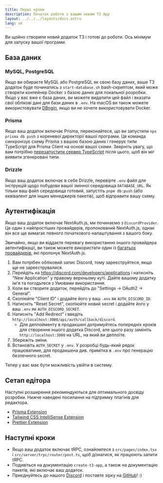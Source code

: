```yaml
---
title: Перші кроки
description: Початок роботи з вашим новим T3 App
layout: ../../../layouts/docs.astro
lang: uk
---
```


Ви щойно створили новий додаток T3 і готові до роботи. Ось мінімум для запуску вашої програми.

## База даних

### MySQL, PostgreSQL

Якщо ви обираєте MySQL або PostgreSQL як свою базу даних, ваше T3 додаток буде починатись з `start-database.sh` bash-скриптом, який може створити контейнер Docker з базою даних для локальної розробки. Якщо у вас вже є база даних, ви можете видалити цей файл і вказати свої облікові дані для бази даних в `.env`. На macOS ви також можете використовувати [DBngin](https://dbngin.com/), якщо ви не хочете використовувати Docker.

### Prisma

Якщо ваш додаток включає Prisma, переконайтеся, що ви запустили `npx prisma db push` з кореневої директорії вашої програми. Ця команда синхронізує схему Prisma з вашою базою даних і генерує типи TypeScript для Prisma Client на основі вашої схеми. Зверніть увагу, що вам потрібно [перезапустити сервер TypeScript](https://tinytip.co/tips/vscode-restart-ts/) після цього, щоб він міг виявити згенеровані типи.

### Drizzle

Якщо ваш додаток включає в себе Drizzle, перевірте `.env` файл для інструкцій щодо побудови вашої змінної середовища `DATABASE_URL`. Як тільки ваш файл середовища готовий, запустіть `pnpm db:push` (або еквівалент для інших менеджерів пакетів), щоб відправити вашу схему.

## Аутентифікація

Якщо ваш додаток включає NextAuth.js, ми починаємо з `DiscordProvider`. Це один з найпростіших провайдерів, пропонований NextAuth.js, однак він все ще вимагає певного початкового налаштування з вашого боку.

Звичайно, якщо ви віддаєте перевагу використанню іншого провайдера автентифікації, ви також можете використати один із [багатьох провайдерів](https://next-auth.js.org/providers/), які пропонує NextAuth.js.

1. Вам потрібен обліковий запис Discord, тому зареєструйтеся, якщо ще не зареєструвалися.
2. Перейдіть на https://discord.com/developers/applications і натисніть "New Application" у правому верхньому куті. Дайте вашому додатку ім'я та погодьтеся з Умовами використання.
3. Коли ви створите додаток, перейдіть до "Settings → OAuth2 → General".
4. Скопіюйте "Client ID" і додайте його у ваш `.env` як `AUTH_DISCORD_ID`.
5. Натисніть "Reset Secret", скопіюйте новий secret і додайте його у ваш `.env` як `AUTH_DISCORD_SECRET`.
6. Натисніть "Add Redirect" і введіть `http://localhost:3000/api/auth/callback/discord`.
   - Для деплойменту в продакшені дотримуйтесь попередніх кроків для створення іншого додатка Discord, але цього разу замініть `http://localhost:3000` на URL, на який ви деплоїте.
7. Збережіть зміни.
8. Встановіть `AUTH_SECRET` у `.env`. У розробці будь-який рядок працюватиме, для продакшена див. примітка в `.env` про генерацію безпечного secret.

Тепер у вас має бути можливість увійти в систему.

## Сетап едітора

Наступні розширення рекомендуються для оптимального досвіду розробки. Нижче наведені посилання на підтримку плагінів для редактора.

- [Prisma Extension](https://www.prisma.io/docs/guides/development-environment/editor-setup)
- [Tailwind CSS IntelliSense Extension](https://tailwindcss.com/docs/editor-setup)
- [Prettier Extension](https://prettier.io/docs/en/editors.html)

## Наступні кроки

- Якщо ваш додаток включає tRPC, ознайомтеся з `src/pages/index.tsx` і `src/server/trpc/router/post.ts`, щоб дізнатися, як працюють запити tRPC.
- Подивіться на документацію `create-t3-app`, а також на документацію пакетів, які включає ваш додаток.
- Приєднуйтесь до нашого [Discord](https://t3.gg/discord) і поставте зірку на [GitHub](https://github.com/t3-oss/create-t3-app)! :)
